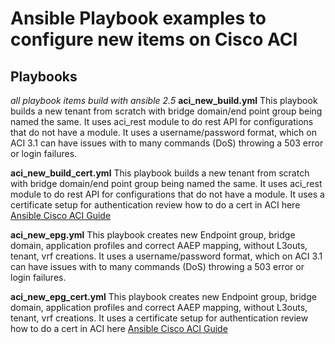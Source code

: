 # Ansible Playbook examples to configure new items on Cisco ACI

## Playbooks

*all playbook items build with ansible 2.5*
**aci_new_build.yml**
    This playbook builds a new tenant from scratch with bridge domain/end point group being named the same.
    It uses aci_rest module to do rest API for configurations that do not have a module.
    It uses a username/password format, which on ACI 3.1 can have issues with to many commands (DoS) throwing a 503 error or login failures.

**aci_new_build_cert.yml**
    This playbook builds a new tenant from scratch with bridge domain/end point group being named the same. 
    It uses aci_rest module to do rest API for configurations that do not have a module.
    It uses a certificate setup for authentication
    review how to do a cert in ACI here [Ansible Cisco ACI Guide](https://docs.ansible.com/ansible/2.5/scenario_guides/guide_aci.html)

**aci_new_epg.yml**
    This playbook creates new Endpoint group, bridge domain, application profiles and correct AAEP mapping, without L3outs, tenant, vrf creations.
    It uses a username/password format, which on ACI 3.1 can have issues with to many commands (DoS) throwing a 503 error or login failures.

**aci_new_epg_cert.yml**
    This playbook creates new Endpoint group, bridge domain, application profiles and correct AAEP mapping, without L3outs, tenant, vrf creations.
    It uses a certificate setup for authentication
    review how to do a cert in ACI here [Ansible Cisco ACI Guide](https://docs.ansible.com/ansible/2.5/scenario_guides/guide_aci.html)
